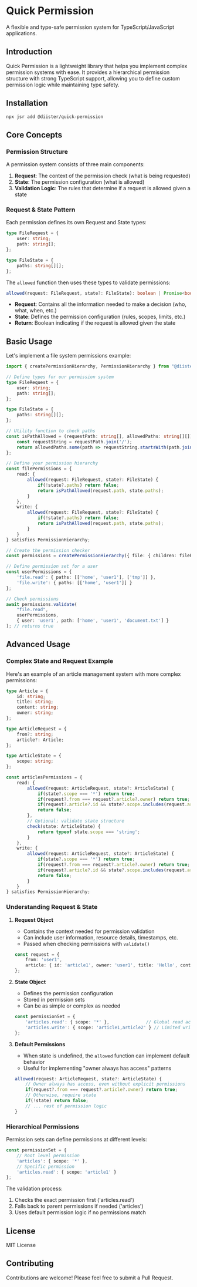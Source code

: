 # Quick Permission

A flexible and type-safe permission system for TypeScript/JavaScript applications.

## Introduction

Quick Permission is a lightweight library that helps you implement complex permission systems with ease. It provides a hierarchical permission structure with strong TypeScript support, allowing you to define custom permission logic while maintaining type safety.

## Installation

```bash
npx jsr add @diister/quick-permission
```

## Core Concepts

### Permission Structure

A permission system consists of three main components:

1. **Request**: The context of the permission check (what is being requested)
2. **State**: The permission configuration (what is allowed)
3. **Validation Logic**: The rules that determine if a request is allowed given a state

### Request & State Pattern

Each permission defines its own Request and State types:

```typescript
type FileRequest = {
    user: string;
    path: string[];
};

type FileState = {
    paths: string[][];
};
```

The `allowed` function then uses these types to validate permissions:
```typescript
allowed(request: FileRequest, state?: FileState): boolean | Promise<boolean>
```

- **Request**: Contains all the information needed to make a decision (who, what, when, etc.)
- **State**: Defines the permission configuration (rules, scopes, limits, etc.)
- **Return**: Boolean indicating if the request is allowed given the state

## Basic Usage

Let's implement a file system permissions example:

```typescript
import { createPermissionHierarchy, PermissionHierarchy } from "@diister/quick-permission";

// Define types for our permission system
type FileRequest = {
    user: string;
    path: string[];
};

type FileState = {
    paths: string[][];
};

// Utility function to check paths
const isPathAllowed = (requestPath: string[], allowedPaths: string[][]) => {
    const requestString = requestPath.join('/');
    return allowedPaths.some(path => requestString.startsWith(path.join('/')));
};

// Define your permission hierarchy
const filePermissions = {
    read: {
        allowed(request: FileRequest, state?: FileState) {
            if(!state?.paths) return false;
            return isPathAllowed(request.path, state.paths);
        }
    },
    write: {
        allowed(request: FileRequest, state?: FileState) {
            if(!state?.paths) return false;
            return isPathAllowed(request.path, state.paths);
        }
    }
} satisfies PermissionHierarchy;

// Create the permission checker
const permissions = createPermissionHierarchy({ file: { children: filePermissions } });

// Define permission set for a user
const userPermissions = {
    'file.read': { paths: [['home', 'user1'], ['tmp']] },
    'file.write': { paths: [['home', 'user1']] }
};

// Check permissions
await permissions.validate(
    "file.read", 
    userPermissions, 
    { user: 'user1', path: ['home', 'user1', 'document.txt'] }
); // returns true
```

## Advanced Usage

### Complex State and Request Example

Here's an example of an article management system with more complex permissions:

```typescript
type Article = {
    id: string;
    title: string;
    content: string;
    owner: string;
};

type ArticleRequest = {
    from?: string;
    article?: Article;
};

type ArticleState = {
    scope: string;
};

const articlesPermissions = {
    read: {
        allowed(request: ArticleRequest, state?: ArticleState) {
            if(state?.scope === '*') return true;
            if(request?.from === request?.article?.owner) return true;
            if(request?.article?.id && state?.scope.includes(request.article.id)) return true;
            return false;
        },
        // Optional: validate state structure
        check(state: ArticleState) {
            return typeof state.scope === 'string';
        }
    },
    write: {
        allowed(request: ArticleRequest, state?: ArticleState) {
            if(state?.scope === '*') return true;
            if(request?.from === request?.article?.owner) return true;
            if(request?.article?.id && state?.scope.includes(request.article.id)) return true;
            return false;
        }
    }
} satisfies PermissionHierarchy;
```

### Understanding Request & State

1. **Request Object**
   - Contains the context needed for permission validation
   - Can include user information, resource details, timestamps, etc.
   - Passed when checking permissions with `validate()`
   ```typescript
   const request = { 
       from: 'user1',
       article: { id: 'article1', owner: 'user1', title: 'Hello', content: 'World' }
   };
   ```

2. **State Object**
   - Defines the permission configuration
   - Stored in permission sets
   - Can be as simple or complex as needed
   ```typescript
   const permissionSet = {
       'articles.read': { scope: '*' },              // Global read access
       'articles.write': { scope: 'article1,article2' } // Limited write access
   };
   ```

3. **Default Permissions**
   - When state is undefined, the `allowed` function can implement default behavior
   - Useful for implementing "owner always has access" patterns
   ```typescript
   allowed(request: ArticleRequest, state?: ArticleState) {
       // Owner always has access, even without explicit permissions
       if(request?.from === request?.article?.owner) return true;
       // Otherwise, require state
       if(!state) return false;
       // ... rest of permission logic
   }
   ```

### Hierarchical Permissions

Permission sets can define permissions at different levels:

```typescript
const permissionSet = {
    // Root level permission
    'articles': { scope: '*' },
    // Specific permission
    'articles.read': { scope: 'article1' }
};
```

The validation process:
1. Checks the exact permission first ('articles.read')
2. Falls back to parent permissions if needed ('articles')
3. Uses default permission logic if no permissions match

## License

MIT License

## Contributing

Contributions are welcome! Please feel free to submit a Pull Request.